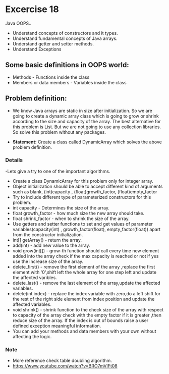 # Excercise 18

Java OOPS..
- Understand concepts of constructors and it types.
- Understand fundamental concepts of Java arrays.
- Understand getter and setter methods.
- Understand Exceptions

## Some basic definitions in OOPS world:

* Methods - Functions inside the class
* Members or data members - Variables inside the class

## Problem definition:

- We know Java arrays are static in size after initialization. So we are going to create a dynamic array class which is going to grow or shrink according to the size and capacity of the array. The best alternative for this problem is List. But we are not going to use any collection libraries. So solve this problem without any packages.

- **Statement:** Create a class called DynamicArray which solves the above problem definition.


### Details

-Lets give a try to one of the important algorithms.
- Create a class DynamicArray for this problem only for integer array.
- Object initialization should be able to accept different kind of arguments such as blank, (int)capacity , (float)growth_factor, (float)empty_factor
- Try to include different type of parameterized constructors for this problem.
- int capacity - Determines the size of the array.
- float growth_factor - how much size the new array should take.
- float shrink_factor - when to shrink the size of the array.
- Use getters and setter functions to set and get values of parameter variables(capacity(int) , growth_factor(float), empty_factor(float)) apart from the constructor initialization.
- int[] getArray() - return the array.
- add(int) - add new value to the array.
- void grow(int[]) - grow-th function should call every time new element added into the array check if the max capacity is reached or not if yes use the increase size of the array.
- delete_first() - remove the first element of the array ,replace the first element with '0',shift left the whole array for one step left and update the affected varibles.
- delete_last() - remove the last element of the array,update the affected variables.
- delete(int index) - replace the index variable with zero,do a left  shift for the rest of the right side element from index position and update the affected variables.
- void shrink() - shrink function to the check size of the array with respect to capacity of the array check with the empty factor if it is greater ,then reduce size of the array. If the index is out of bounds raise a user defined exception meaningful information.
- You can add your methods and data members with your own  without affecting the logic.

### Note

- More reference check table doubling algorithm.
- https://www.youtube.com/watch?v=BRO7mVIFt08





